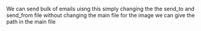 We can send bulk of emails uisng this 
simply changing the the send_to and send_from file without changing the main file 
for the image we can give the path in the main file 

